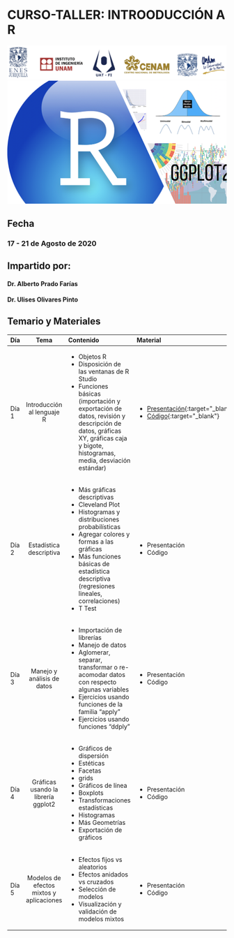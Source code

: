 # CURSO-TALLER: INTROODUCCIÓN A R

![alt text](figs/header.png)
![alt text](figs/r.png)

## Fecha
### 17 - 21 de Agosto de 2020 

## Impartido por: 
#### Dr. Alberto Prado Farías 
#### Dr. Ulises Olivares Pinto


## Temario y Materiales

| Día        | Tema           | Contenido  |  Material   |
| :------------- |:-------------:|:-----| :-----|
| Día 1      | Introducción al lenguaje R| <ul> <li> Objetos R</li> <li> Disposición de las ventanas de R Studio</li> <li> Funciones básicas (importación y exportación de datos, revisión y descripción de datos, gráficas XY, gráficas caja y bigote, histogramas, media, desviación estándar)</li> </ul>|  <ul><li> [Presentación](pdf/día1.pdf){:target="_blank"} </li> <li>[Código](code/dia1.R){:target="_blank"}</li></ul> |
| Día 2      | Estadística descriptiva  | <ul> <li> Más gráficas descriptivas </li>  <li> Cleveland Plot </li> <li> Histogramas y distribuciones probabilísticas </li> <li> Agregar colores y formas a las gráficas </li> <li> Más funciones básicas de estadística descriptiva (regresiones lineales, correlaciones) </li> <li> T Test </li></ul> |  <ul><li>Presentación</li> <li>Código</li></ul>  |
| Día 3      | Manejo y análisis de datos | <ul> <li> Importación de librerías </li> <li> Manejo de datos </li> <li> Aglomerar, separar, transformar o re-acomodar datos con respecto algunas variables </li> <li> Ejercicios usando funciones de la familia “apply” </li> <li> Ejercicios usando funciones “ddply”</li></ul>|  <ul><li>Presentación</li> <li>Código</li></ul>  |
| Día 4      | Gráficas usando la librería ggplot2 | <ul>  <li> Gráficos de dispersión</li> <li> Estéticas</li> <li> Facetas</li> <li> grids</li> <li> Gráficos de línea</li> <li> Boxplots</li> <li> Transformaciones estadísticas</li> <li> Histogramas </li><li> Más Geometrías</li> <li> Exportación de gráficos</li></ul>| <ul><li>Presentación</li> <li>Código</li></ul>  |
| Día 5      | Modelos de efectos mixtos y aplicaciones | <ul> <li> Efectos fijos vs aleatorios</li> <li> Efectos anidados vs cruzados </li> <li> Selección de modelos</li> <li> Visualización y validación de modelos mixtos</li> </ul> |  <ul><li>Presentación</li> <li>Código</li></ul>   |



